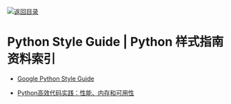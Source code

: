 [![返回目录](https://user-images.githubusercontent.com/5803001/38079637-ff0abcf0-3371-11e8-9b76-ad651620afc7.jpg)](https://github.com/wxyyxc1992/Awesome-Lists) 

# Python Style Guide | Python 样式指南资料索引

* [Google Python Style Guide](https://google.github.io/styleguide/pyguide.html)

- [Python高效代码实践：性能、内存和可用性](https://zhuanlan.zhihu.com/p/28675694)
